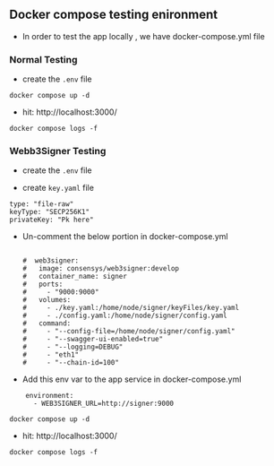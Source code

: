 ## Docker compose testing enironment

- In order to test the app locally , we have docker-compose.yml file

### Normal Testing

- create the `.env` file

`docker compose up -d`

- hit: http://localhost:3000/

`docker compose logs -f`

### Webb3Signer Testing

- create the `.env` file

- create `key.yaml` file

```
type: "file-raw"
keyType: "SECP256K1"
privateKey: "Pk here"
```

- Un-comment the below portion in docker-compose.yml

  ```

  #  web3signer:
  #   image: consensys/web3signer:develop
  #   container_name: signer
  #   ports:
  #     - "9000:9000"
  #   volumes:
  #     - ./key.yaml:/home/node/signer/keyFiles/key.yaml
  #     - ./config.yaml:/home/node/signer/config.yaml
  #   command:
  #     - "--config-file=/home/node/signer/config.yaml"
  #     - "--swagger-ui-enabled=true"
  #     - "--logging=DEBUG"
  #     - "eth1"
  #     - "--chain-id=100"

  ```

- Add this env var to the app service in docker-compose.yml

```
    environment:
      - WEB3SIGNER_URL=http://signer:9000
```

`docker compose up -d`

- hit: http://localhost:3000/

`docker compose logs -f`
